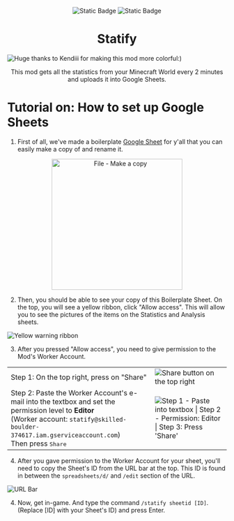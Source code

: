 <div align=center>

![Static Badge](https://img.shields.io/badge/Fabric->=0.16.5-1f6feb?style=flat-square&link=https://fabricmc.net/use/installer/)
![Static Badge](https://img.shields.io/badge/Minecraft-1.21.1-green?style=flat-square&logo=Minetest&logoColor=white)
  
</div>


<h1 align=center>Statify</h1>
<img alt="Huge thanks to Kendiii for making this mod more colorful:)" src="https://cdn.discordapp.com/attachments/961185822730764298/1289953406261268641/image.png?ex=66fab23a&is=66f960ba&hm=86da77a02809a6695092c578b004832ac075000ec0d9237fcd46e3ed5c76706c&">

<p align=center>This mod gets all the statistics from your Minecraft World every 2 minutes and uploads it into Google Sheets.</p>


<div id="setup">

<h1>Tutorial on: How to set up Google Sheets</h1>

1. First of all, we've made a boilerplate [Google Sheet](https://docs.google.com/spreadsheets/d/1nGZAkqGMEmltLfvBtCr4GKUFrnvnlBlJlPddw4Wj6sc/edit?usp=sharing) for y'all that you can easily make a copy of and rename it.
<div align="center">

<img alt="File - Make a copy" src="https://cdn.discordapp.com/attachments/961185822730764298/1289921706181525606/image.png?ex=66fa94b4&is=66f94334&hm=69830e631ea64a0fce2106c4982f86f7277b27723b8bb9dc039abf861dfa73e8&" width=300>
  
</div>



2. Then, you should be able to see your copy of this Boilerplate Sheet. On the top, you will see a yellow ribbon, click "Allow access". This will allow you to see the pictures of the items on the Statistics and Analysis sheets. 

<img alt="Yellow warning ribbon" src="https://cdn.discordapp.com/attachments/961185822730764298/1289925474868400128/image.png?ex=66fa9836&is=66f946b6&hm=384a6d74e54410d8a0fe2e599bd5757dff580422f9215c0eeb4f8692ac3d95aa&">

3. After you pressed "Allow access", you need to give permission to the Mod's Worker Account.

<table>
  <tr>
    <td>Step 1: On the top right, press on "Share"</td>
    <td>
      <img alt="Share button on the top right" src="https://cdn.discordapp.com/attachments/961185822730764298/1289928296565575701/image.png?ex=66fa9ad7&is=66f94957&hm=e3c8081433e047df58be652d449da47ebba6762b686dc16bc8f80a64da62a758&">
    </td>
  </tr>
  <tr>
    <td>
      Step 2: Paste the Worker Account's e-mail into the textbox and set the permission level to <b>Editor</b><br>
      (Worker account: <code>statify@skilled-boulder-374617.iam.gserviceaccount.com</code>)<br>
      Then press <kbd width=20>Share</kbd>
    </td>
    <td>
      <img alt="Step 1 - Paste into textbox | Step 2 - Permission: Editor | Step 3: Press 'Share'" src="https://cdn.discordapp.com/attachments/961185822730764298/1289935026385063976/image.png?ex=66faa11c&is=66f94f9c&hm=6997ef72ed09829bcafc1d49d266a7057908ccc84c1ee83338fa3e1ed4306b5c&">
    </td>
  </tr>
</table>

4. After you gave permission to the Worker Account for your sheet, you'll need to copy the Sheet's ID from the URL bar at the top. This ID is found in between the `spreadsheets/d/` and `/edit` section of the URL.

![URL Bar](https://cdn.discordapp.com/attachments/961185822730764298/1289926305860550821/image.png?ex=66fa98fc&is=66f9477c&hm=72f305a77030dc77ed4b9a2376456de715c3f0bc4d204c9c9a2c66876bdb6f70&)

4. Now, get in-game. And type the command `/statify sheetid [ID]`. (Replace [ID] with your Sheet's ID) and press Enter.
</div>
